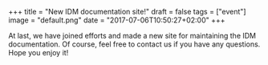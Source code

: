 +++
title = "New IDM documentation site!"
draft = false
tags = ["event"]
image = "default.png"
date = "2017-07-06T10:50:27+02:00"
+++

At last, we have joined efforts and made a new site for maintaining the IDM documentation. Of course, feel free to contact us if you have any questions. Hope you enjoy it!